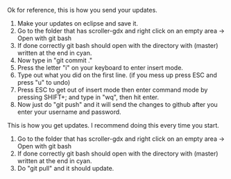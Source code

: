 Ok for reference, this is how you send your updates.

1. Make your updates on eclipse and save it.
2. Go to the folder that has scroller-gdx and right click on an empty area -> Open with git bash
3. If done correctly git bash should open with the directory with (master) written at the end in cyan.
4. Now type in "git commit ."
5. Press the letter "i" on your keyboard to enter insert mode. 
6. Type out what you did on the first line. (if you mess up press ESC and press "u" to undo)
7. Press ESC to get out of insert mode then enter command mode by pressing SHIFT+; and type in "wq", then hit enter.
8. Now just do "git push" and it will send the changes to github after you enter your username and password.


This is how you get updates. I recommend doing this every time you start.

1. Go to the folder that has scroller-gdx and right click on an empty area -> Open with git bash
2. If done correctly git bash should open with the directory with (master) written at the end in cyan.
3. Do "git pull" and it should update.
